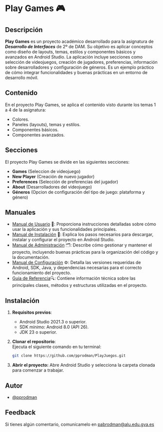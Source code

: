 
# Play Games 🎮

## Descripción
**Play Games** es un proyecto académico desarrollado para la asignatura de ***Desarrollo de Interfaces*** de 2º de DAM. Su objetivo es aplicar conceptos como diseño de layouts, temas, estilos y componentes básicos y avanzados en Android Studio. La aplicación incluye secciones como selección de videojuegos, creación de jugadores, preferencias, información sobre desarrolladores y configuración de géneros. Es un ejemplo práctico de cómo integrar funcionalidades y buenas prácticas en un entorno de desarrollo móvil.

## Contenido
En el proyecto Play Games, se aplica el contenido visto durante los temas 1 a 4 de la asignatura:
- Colores.
- Paneles (layouts), temas y estilos.
- Componentes básicos.
- Componentes avanzados.

## Secciones
El proyecto Play Games se divide en las siguientes secciones:

- **Games** (Seleccion de videojuego)
- **New Player** (Creación de nuevo jugador)
- **Preferences** (Selección de preferencias del jugador)
- **About** (Desarrolladores del videojuego)
- **Géneros** (Opcion de configuración del tipo de juego: plataforma y género)

 ## Manuales
- [Manual de Usuario](./MANUAL_USUARIO.md) 📖: Proporciona instrucciones detalladas sobre cómo usar la aplicación y sus funcionalidades principales.
- [Manual de Instalación](./MANUAL_INSTALACION.md) 💾: Explica los pasos necesarios para descargar, instalar y configurar el proyecto en Android Studio.
- [Manual de Administración](./MANUAL_ADMINISTRACION.md) 🗂️: Describe cómo gestionar y mantener el proyecto, incluyendo buenas prácticas para la organización del código y la documentación.
- [Manual de Configuración](./MANUAL_CONFIGURACION.md) ⚙️: Detalla las versiones requeridas de Android, SDK, Java, y dependencias necesarias para el correcto funcionamiento del proyecto.
- [Guía de Referencia](./GUIA_DE_REFERENCIA.md)🔍: Contiene información técnica sobre las principales clases, métodos y estructuras utilizadas en el proyecto.

## Instalación
1. **Requisitos previos**:  
   - Android Studio 2021.3 o superior.  
   - SDK mínimo: Android 8.0 (API 26).  
   - JDK 23 o superior.  

2. **Clonar el repositorio**:  
   Ejecuta el siguiente comando en tu terminal:  
   ```bash
   git clone https://github.com/pprodman/PlayJuegos.git
   ```

3. **Abrir el proyecto:**
Abre Android Studio y selecciona la carpeta clonada para comenzar a trabajar.

## Autor
- [@pprodman](https://www.github.com/pprodman)

## Feedback

Si tienes algún comentario, comunícamelo en pabrodman@alu.edu.gva.es
